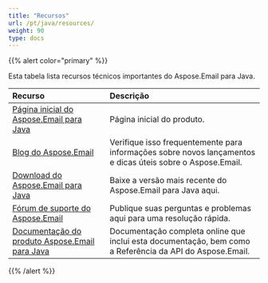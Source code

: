 ```yaml
---
title: "Recursos"
url: /pt/java/resources/
weight: 90
type: docs
---
```


{{% alert color="primary" %}} 

Esta tabela lista recursos técnicos importantes do Aspose.Email para Java.

|**Recurso**|**Descrição**|
| :- | :- |
|[Página inicial do Aspose.Email para Java](https://products.aspose.com/email/pt/java)|Página inicial do produto.|
|[Blog do Aspose.Email](https://blog.aspose.com/category/email/)|Verifique isso frequentemente para informações sobre novos lançamentos e dicas úteis sobre o Aspose.Email.|
|[Download do Aspose.Email para Java](https://downloads.aspose.com/email/java)|Baixe a versão mais recente do Aspose.Email para Java aqui.|
|[Fórum de suporte do Aspose.Email](https://forum.aspose.com/c/email/12)|Publique suas perguntas e problemas aqui para uma resolução rápida.|
|[Documentação do produto Aspose.Email para Java](/email/java/)|Documentação completa online que inclui esta documentação, bem como a Referência da API do Aspose.Email.|
{{% /alert %}}